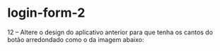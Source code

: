 # login-form-2
12 – Altere o design do aplicativo anterior para que tenha os cantos do botão arredondado como o da imagem abaixo: 
